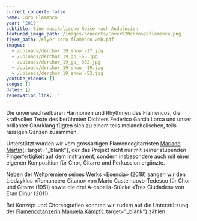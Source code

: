 ```yaml
---
current_concert: false
name: Coro Flamenco
year: '2019'
subtitle: Eine musikalische Reise nach Andalusien
featured_image_path: /images/concerts/Cover%20coro%20flamenco.png
flyer_path: /Flyer coro flamenco web.pdf
images:
  - /uploads/derchor_19_show_-17.jpg
  - /uploads/derchor_19_gp_-65.jpg
  - /uploads/derchor_19_gp_-382.jpg
  - /uploads/derchor_19_show_-19.jpg
  - /uploads/derchor_19_show_-52.jpg
youtube_videos: []
songs: []
dates: []
reservation_link: ''
---
```

Die unverwechselbaren Harmonien und Rhythmen des Flamencos, die kraftvollen Texte des ber&uuml;hmten Dichters Federico Garc&iacute;a Lorca und unser brillanter Chorklang f&uuml;gten sich zu einem teils melancholischen, teils rassigen Ganzen zusammen.

Unterst&uuml;tzt wurden wir vom grossartigen Flamencogitarristen [Mariano Martin](https://www.youtube.com/watch?v=oQYwD8R9WBA){: target="_blank"}, der das Projekt nicht nur mit seiner stupenden Fingerfertigkeit auf dem Instrument, sondern insbesondere auch mit einer eigenen Komposition f&uuml;r Chor, Gitarre und Perkussion erg&auml;nzte.

Neben der Weltpremiere seines Werks &laquo;Esencia&raquo; (2019) sangen wir den Liedzyklus &laquo;Romancero Gitano&raquo; von Mario Castelnuovo-Tedesco f&uuml;r Chor und Gitarre (1951) sowie die drei A-capella-St&uuml;cke &laquo;Tres Ciudades&raquo; von Eran Dinur (2011).

Bei Konzept und Choreografien konnten wir zudem auf die Unterst&uuml;tzung der [Flamencot&auml;nzerin Manuela K&auml;mpf](https://www.flamenco-manuela.ch){: target="_blank"} z&auml;hlen.
